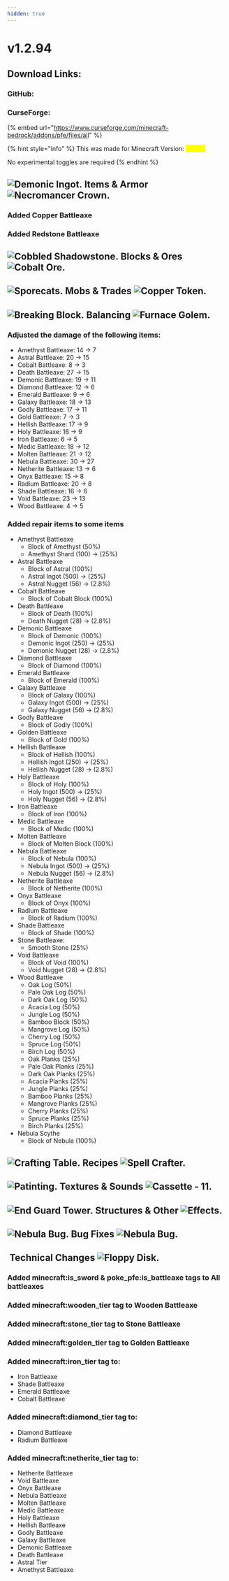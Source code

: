 ```yaml
---
hidden: true
---
```


# v1.2.94

## Download Links:

### GitHub:



### CurseForge:

{% embed url="https://www.curseforge.com/minecraft-bedrock/addons/pfe/files/all" %}

{% hint style="info" %}
This was made for Minecraft Version: <mark style="color:yellow;">1.21.80</mark>

No experimental toggles are required
{% endhint %}

## <img src="https://github.com/user-attachments/assets/2332c89f-38d6-4a08-944a-9421758259aa" alt="Demonic Ingot." data-size="line"> **Items & Armor** <img src="https://github.com/user-attachments/assets/f4ee359f-7a23-44ba-8981-6c5bbdac1725" alt="Necromancer Crown." data-size="line">

### Added Copper Battleaxe

### Added Redstone Battleaxe

## <picture><source srcset="https://github.com/user-attachments/assets/6486505d-81ca-429e-bfce-efaf6951d131" media="(prefers-color-scheme: dark)"><img src="https://github.com/user-attachments/assets/e2de3a29-7821-4724-8fc7-cb7d1a1a653d" alt="Cobbled Shadowstone." data-size="line"></picture> **Blocks & Ores** <picture><source srcset="https://github.com/user-attachments/assets/b764cf3c-bec6-4819-9412-f69c94e783e5" media="(prefers-color-scheme: dark)"><img src="https://github.com/user-attachments/assets/8358f27d-dcc5-48c1-b9b8-ed6a006f53d2" alt="Cobalt Ore." data-size="line"></picture>

## <img src="https://github.com/user-attachments/assets/15ba3571-0d2f-4161-ab74-d551529a8cc2" alt="Sporecats." data-size="line"> **Mobs & Trades** <img src="https://github.com/user-attachments/assets/71902e4d-6d22-40b3-ba69-69b5b348f73e" alt="Copper Token." data-size="line">

## <img src="https://github.com/user-attachments/assets/d1e653c0-4330-48e7-afc4-19c7eb52cb95" alt="Breaking Block." data-size="line"> **Balancing** <img src="https://github.com/user-attachments/assets/928dc5bb-5e1a-4c1d-a92c-309b8e397a9a" alt="Furnace Golem." data-size="line">

### Adjusted the damage of the following items:

* Amethyst Battleaxe: 14 → 7
* Astral Battleaxe: 20 → 15
* Cobalt Battleaxe: 8 → 3
* Death Battleaxe: 27 → 15
* Demonic Battleaxe: 19 → 11
* Diamond Battleaxe: 12 → 6
* Emerald Battleaxe: 9 → 6
* Galaxy Battleaxe: 18 → 13
* Godly Battleaxe: 17 → 11
* Gold Battleaxe: 7 → 3
* Hellish Battleaxe: 17 → 9
* Holy Battleaxe: 16 → 9
* Iron Battleaxe: 6 → 5
* Medic Battleaxe: 18 → 12
* Molten Battleaxe: 21 → 12
* Nebula Battleaxe: 30 → 27
* Netherite Battleaxe: 13 → 6
* Onyx Battleaxe: 15 → 8
* Radium Battleaxe: 20 → 8
* Shade Battleaxe: 16 → 6
* Void Battleaxe: 23 → 13
* Wood Battleaxe: 4 → 5

### Added repair items to some items

* Amethyst Battleaxe
  * Block of Amethyst (50%)
  * Amethyst Shard (100) → (25%)
* Astral Battleaxe
  * Block of Astral (100%)
  * Astral Ingot (500) → (25%)
  * Astral Nugget (56) → (2.8%)
* Cobalt Battleaxe
  * Block of Cobalt Block (100%)
* Death Battleaxe
  * Block of Death (100%)
  * Death Nugget (28) → (2.8%)
* Demonic Battleaxe
  * Block of Demonic (100%)
  * Demonic Ingot (250) → (25%)
  * Demonic Nugget (28) → (2.8%)
* Diamond Battleaxe
  * Block of Diamond (100%)
* Emerald Battleaxe
  * Block of Emerald (100%)
* Galaxy Battleaxe
  * Block of Galaxy (100%)
  * Galaxy Ingot (500) → (25%)
  * Galaxy Nugget (56) → (2.8%)
* Godly Battleaxe
  * Block of Godly (100%)
* Golden Battleaxe
  * Block of Gold (100%)
* Hellish Battleaxe
  * Block of Hellish (100%)
  * Hellish Ingot (250) → (25%)
  * Hellish Nugget (28) → (2.8%)
* Holy Battleaxe
  * Block of Holy (100%)
  * Holy Ingot (500) → (25%)
  * Holy Nugget (56) → (2.8%)
* Iron Battleaxe
  * Block of Iron (100%)
* Medic Battleaxe
  * Block of Medic (100%)
* Molten Battleaxe
  * Block of Molten Block (100%)
* Nebula Battleaxe
  * Block of Nebula (100%)
  * Nebula Ingot (500) → (25%)
  * Nebula Nugget (56) → (2.8%)
* Netherite Battleaxe
  * Block of Netherite (100%)
* Onyx Battleaxe
  * Block of Onyx (100%)
* Radium Battleaxe
  * Block of Radium (100%)
* Shade Battleaxe
  * Block of Shade (100%)
* Stone Battleaxe:
  * Smooth Stone (25%)
* Void Battleaxe
  * Block of Void (100%)
  * Void Nugget (28) → (2.8%)
* Wood Battleaxe
  * Oak Log (50%)
  * Pale Oak Log (50%)
  * Dark Oak Log (50%)
  * Acacia Log (50%)
  * Jungle Log (50%)
  * Bamboo Block (50%)
  * Mangrove Log (50%)
  * Cherry Log (50%)
  * Spruce Log (50%)
  * Birch Log (50%)
  * Oak Planks (25%)
  * Pale Oak Planks (25%)
  * Dark Oak Planks (25%)
  * Acacia Planks (25%)
  * Jungle Planks (25%)
  * Bamboo Planks (25%)
  * Mangrove Planks (25%)
  * Cherry Planks (25%)
  * Spruce Planks (25%)
  * Birch Planks (25%)
* Nebula Scythe
  * Block of Nebula (100%)

## <img src="https://minecraft.wiki/images/thumb/Crafting_Table_JE4_BE3.png/150px-Crafting_Table_JE4_BE3.png?5767f" alt="Crafting Table." data-size="line"> **Recipes** <img src="https://files.gitbook.com/v0/b/gitbook-x-prod.appspot.com/o/spaces%2FoRbYFakTMIUgDeJx6IfE%2Fuploads%2FPbs9tLtuJgBMYHus6s9I%2Fspell_crafter.png?alt=media&#x26;token=1ed47dbb-714e-4e29-9c12-d583227055c9" alt="Spell Crafter." data-size="line">

## <img src="https://minecraft.wiki/images/thumb/Painting_JE2_BE2.png/150px-Painting_JE2_BE2.png?45334" alt="Patinting." data-size="line"> **Textures & Sounds**﻿﻿ <picture><source srcset="https://github.com/user-attachments/assets/34b07696-af86-4a48-bf19-a97ab0dc4516" media="(prefers-color-scheme: dark)"><img src="https://github.com/user-attachments/assets/2899fc15-710e-4530-a3f3-17b87699a2a6" alt="Cassette - 11." data-size="line"></picture>

## <img src="https://github.com/user-attachments/assets/5343169a-ca09-4e79-b623-7efddc0a2fac" alt="End Guard Tower." data-size="line"> Structures & Other <img src="https://github.com/user-attachments/assets/53329be8-f7e5-4c01-b7e4-a27b567c7998" alt="Effects." data-size="line">

## <img src="https://github.com/user-attachments/assets/67865697-1f10-48c2-a6fa-f8f0709bea94" alt="Nebula Bug." data-size="line"> **Bug Fixes**  <img src="https://github.com/user-attachments/assets/67865697-1f10-48c2-a6fa-f8f0709bea94" alt="Nebula Bug." data-size="line">

## <img src="https://github.com/user-attachments/assets/a7627a43-c3d4-4924-8a95-c87394c7d164" alt="" data-size="line"> **Technical Changes** <img src="https://github.com/user-attachments/assets/0fbe80d0-461d-4d9b-9e3b-bb232be4644f" alt="Floppy Disk." data-size="line">

### Added minecraft:is\_sword & poke\_pfe:is\_battleaxe tags to All battleaxes

### Added minecraft:wooden\_tier tag to Wooden Battleaxe

### Added minecraft:stone\_tier tag to Stone Battleaxe

### Added minecraft:golden\_tier tag to Golden Battleaxe

### Added minecraft:iron\_tier tag to:

* Iron Battleaxe
* Shade Battleaxe
* Emerald Battleaxe
* Cobalt Battleaxe

### Added minecraft:diamond\_tier tag to:

* Diamond Battleaxe
* Radium Battleaxe

### Added minecraft:netherite\_tier tag to:

* Netherite Battleaxe
* Void Battleaxe
* Onyx Battleaxe
* Nebula Battleaxe
* Molten Battleaxe
* Medic Battleaxe
* Holy Battleaxe
* Hellish Battleaxe
* Godly Battleaxe
* Galaxy Battleaxe
* Demonic Battleaxe
* Death Battleaxe
* Astral Tier
* Amethyst Battleaxe

